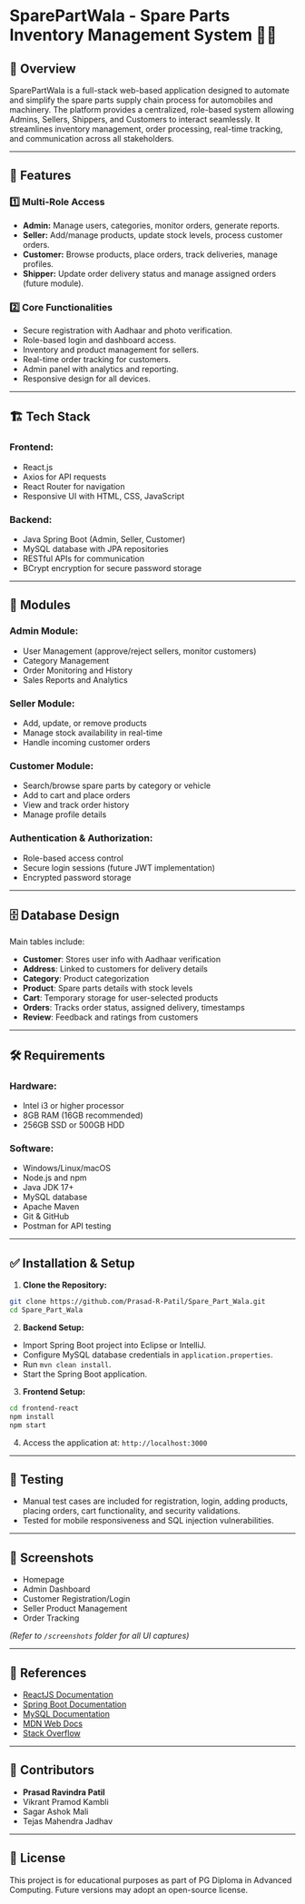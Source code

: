 # SparePartWala - Spare Parts Inventory Management System 🚗🔧



## 📌 Overview

SparePartWala is a full-stack web-based application designed to automate and simplify the spare parts supply chain process for automobiles and machinery. The platform provides a centralized, role-based system allowing Admins, Sellers, Shippers, and Customers to interact seamlessly. It streamlines inventory management, order processing, real-time tracking, and communication across all stakeholders.

---

## 🚀 Features

### 1️⃣ **Multi-Role Access**

* **Admin:** Manage users, categories, monitor orders, generate reports.
* **Seller:** Add/manage products, update stock levels, process customer orders.
* **Customer:** Browse products, place orders, track deliveries, manage profiles.
* **Shipper:** Update order delivery status and manage assigned orders (future module).

### 2️⃣ **Core Functionalities**

* Secure registration with Aadhaar and photo verification.
* Role-based login and dashboard access.
* Inventory and product management for sellers.
* Real-time order tracking for customers.
* Admin panel with analytics and reporting.
* Responsive design for all devices.

---

## 🏗️ Tech Stack

### **Frontend:**

* React.js
* Axios for API requests
* React Router for navigation
* Responsive UI with HTML, CSS, JavaScript

### **Backend:**

* Java Spring Boot (Admin, Seller, Customer)
* MySQL database with JPA repositories
* RESTful APIs for communication
* BCrypt encryption for secure password storage

---

## 📂 Modules

### **Admin Module:**

* User Management (approve/reject sellers, monitor customers)
* Category Management
* Order Monitoring and History
* Sales Reports and Analytics

### **Seller Module:**

* Add, update, or remove products
* Manage stock availability in real-time
* Handle incoming customer orders

### **Customer Module:**

* Search/browse spare parts by category or vehicle
* Add to cart and place orders
* View and track order history
* Manage profile details

### **Authentication & Authorization:**

* Role-based access control
* Secure login sessions (future JWT implementation)
* Encrypted password storage

---

## 🗄️ Database Design

Main tables include:

* **Customer**: Stores user info with Aadhaar verification
* **Address**: Linked to customers for delivery details
* **Category**: Product categorization
* **Product**: Spare parts details with stock levels
* **Cart**: Temporary storage for user-selected products
* **Orders**: Tracks order status, assigned delivery, timestamps
* **Review**: Feedback and ratings from customers

---

## 🛠️ Requirements

### **Hardware:**

* Intel i3 or higher processor
* 8GB RAM (16GB recommended)
* 256GB SSD or 500GB HDD

### **Software:**

* Windows/Linux/macOS
* Node.js and npm
* Java JDK 17+
* MySQL database
* Apache Maven
* Git & GitHub
* Postman for API testing

---

## ✅ Installation & Setup

1. **Clone the Repository:**

```bash
git clone https://github.com/Prasad-R-Patil/Spare_Part_Wala.git
cd Spare_Part_Wala
```

2. **Backend Setup:**

* Import Spring Boot project into Eclipse or IntelliJ.
* Configure MySQL database credentials in `application.properties`.
* Run `mvn clean install`.
* Start the Spring Boot application.

3. **Frontend Setup:**

```bash
cd frontend-react
npm install
npm start
```

4. Access the application at: `http://localhost:3000`

---

## 🧪 Testing

* Manual test cases are included for registration, login, adding products, placing orders, cart functionality, and security validations.
* Tested for mobile responsiveness and SQL injection vulnerabilities.

---

## 📸 Screenshots

* Homepage
* Admin Dashboard
* Customer Registration/Login
* Seller Product Management
* Order Tracking

*(Refer to `/screenshots` folder for all UI captures)*

---

## 📜 References

* [ReactJS Documentation](https://reactjs.org)
* [Spring Boot Documentation](https://spring.io/projects/spring-boot)
* [MySQL Documentation](https://dev.mysql.com/doc/)
* [MDN Web Docs](https://developer.mozilla.org)
* [Stack Overflow](https://stackoverflow.com)

---

## 👥 Contributors

* **Prasad Ravindra Patil**
* Vikrant Pramod Kambli
* Sagar Ashok Mali
* Tejas Mahendra Jadhav

---

## 📄 License

This project is for educational purposes as part of PG Diploma in Advanced Computing. Future versions may adopt an open-source license.
